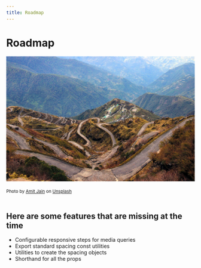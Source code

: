 ```yaml
---
title: Roadmap
---
```


# Roadmap

![roadmap](/img/amit-jain-pQ04riRO9wM-unsplash.jpg)

<small>
Photo by <a href="https://unsplash.com/@amitjain0106?utm_source=unsplash&utm_medium=referral&utm_content=creditCopyText">Amit Jain</a> on <a href="https://unsplash.com/s/photos/roadmap?utm_source=unsplash&utm_medium=referral&utm_content=creditCopyText">Unsplash</a>
</small><br /><br />

## Here are some features that are missing at the time

- Configurable responsive steps for media queries
- Export standard spacing const utilities
- Utilities to create the spacing objects
- Shorthand for all the props
